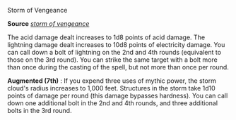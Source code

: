 Storm of Vengeance

**Source** [_storm of vengeance_](spells/stormOfVengeance#_storm-of-vengeance)

The acid damage dealt increases to 1d8 points of acid damage. The lightning damage dealt increases to 10d8 points of electricity damage. You can call down a bolt of lightning on the 2nd and 4th rounds (equivalent to those on the 3rd round). You can strike the same target with a bolt more than once during the casting of the spell, but not more than once per round.

**Augmented (7th)** : If you expend three uses of mythic power, the storm cloud's radius increases to 1,000 feet. Structures in the storm take 1d10 points of damage per round (this damage bypasses hardness). You can call down one additional bolt in the 2nd and 4th rounds, and three additional bolts in the 3rd round.

